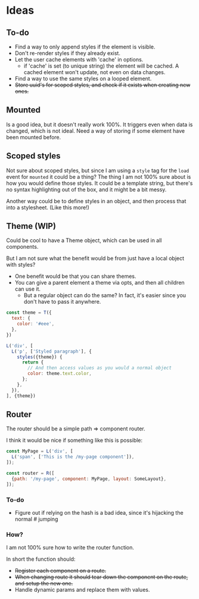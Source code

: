 # Ideas

## To-do

- Find a way to only append styles  if the element is visible.
- Don't re-render styles if they already exist.
- Let the user cache elements with 'cache' in options.
  - if 'cache' is set (to unique string) the element will be cached. A cached element won't update, not even on data changes.
- Find a way to use the same styles on a looped element.
- ~~Store uuid's for scoped styles, and check if it exists when creating new ones.~~

## Mounted

Is a good idea, but it doesn't really work 100%. It triggers even when data is changed, which is not ideal.
Need a way of storing if some element have been mounted before.

## Scoped styles

Not sure about scoped styles, but since I am using a `style` tag for the `load` event for `mounted` it could be a thing?
The thing I am not 100% sure about is how you would define those styles. It could be a template string, but there's no
syntax highlighting out of the box, and it might be a bit messy.

Another way could be to define styles in an object, and then process that into a stylesheet. (Like this more!)

## Theme (WIP)

Could be cool to have a Theme object, which can be used in all components.

But I am not sure what the benefit would be from just have a local object with styles?

- One benefit would be that you can share themes.
- You can give a parent element a theme via opts, and then all children can use it.
  - But a regular object can do the same? In fact, it's easier since you don't have to pass it anywhere.

```js
const theme = T({
  text: {
    color: '#eee',
  },
})

L('div', [
  L('p', ['Styled paragraph'], {
    styles({theme}) {
      return {
        // And then access values as you would a normal object
        color: theme.text.color,
      };
    },
  }),
], {theme})
```

## Router

The router should be a simple path => component router.

I think it would be nice if something like this is possible:

```js
const MyPage = L('div', [
  L('span', ['This is the /my-page component']),
]);

const router = R([
  {path: '/my-page', component: MyPage, layout: SomeLayout},
]);
```

### To-do

- Figure out if relying on the hash is a bad idea, since it's hijacking the normal # jumping

### How?

I am not 100% sure how to write the router function.

In short the function should:

- ~~Register each component on a route.~~
- ~~When changing route it should tear down the component on the route, and setup the new one.~~
- Handle dynamic params and replace them with values.
